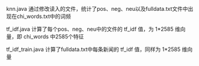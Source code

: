 knn.java 通过修改读入的文件，统计了pos、neg、neu以及fulldata.txt文件中出现在chi_words.txt中的词频

tf_idf.java 计算了每个pos、neg、neu中的文件的 tf_idf 值，为 1*2585 维向量，即 chi_words 中2585个特征

tf_idf_train.java 计算了fulldata.txt中每条新闻的 tf_idf 值，同样为 1*2585 维向量
